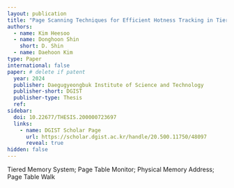 ```yaml
---
layout: publication
title: "Page Scanning Techniques for Efficient Hotness Tracking in Tiered Memory Systems"
authors:
  - name: Kim Heesoo
  - name: Donghoon Shin
    short: D. Shin
  - name: Daehoon Kim
type: Paper
international: false
paper: # delete if patent
  year: 2024
  publisher: Daegugyeongbuk Institute of Science and Technology
  publisher-short: DGIST
  publisher-type: Thesis
  ref: 
sidebar:
  doi: 10.22677/THESIS.200000723697
  links: 
    - name: DGIST Scholar Page
      url: https://scholar.dgist.ac.kr/handle/20.500.11750/48097
      reveal: true
hidden: false
---
```


Tiered Memory System; Page Table Monitor; Physical Memory Address; Page Table Walk